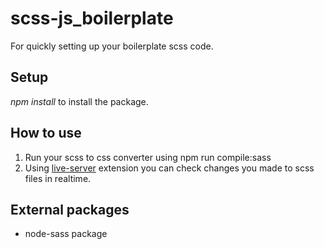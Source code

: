 # scss-js_boilerplate
For quickly setting up your boilerplate scss code.

## Setup
*npm install* to install the package.

## How to use
1. Run your scss to css converter using npm run compile:sass
2. Using [live-server](https://marketplace.visualstudio.com/items?itemName=ritwickdey.LiveServer) extension you can check changes you made to scss files in realtime.


## External packages
- node-sass package

